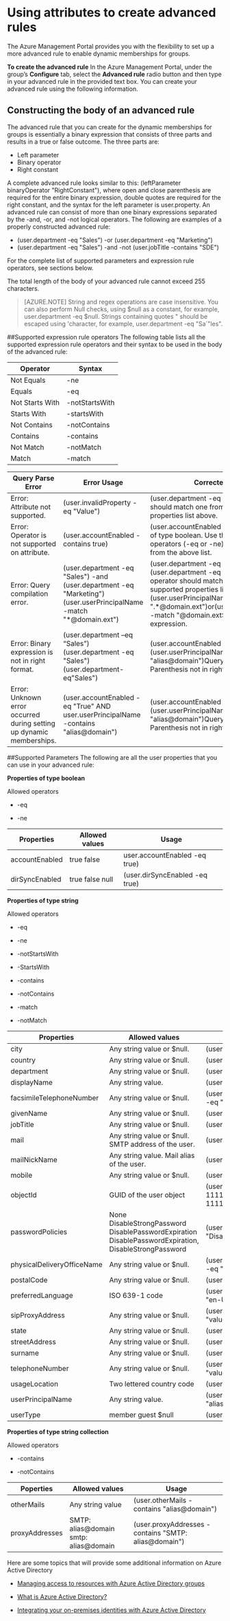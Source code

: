 
<properties
	pageTitle="Using attributes to create advanced rules| Microsoft Azure"
	description="Advanced How-to's for managing security groups and how to use these groups to manage access to a resource."
	services="active-directory"
	documentationCenter=""
	authors="femila"
	manager="swadhwa"
	editor=""/>

<tags
	ms.service="active-directory" 
	ms.workload="identity" 
	ms.tgt_pltfrm="na" 
	ms.devlang="na" 
	ms.topic="article" 
	ms.date="07/13/2015" 
	ms.author="femila"/>


# Using attributes to create advanced rules
The Azure Management Portal provides you with the flexibility to set up a more advanced rule to enable dynamic memberships for groups.

**To create the advanced rule**
In the Azure Management Portal, under the group’s **Configure** tab, select the **Advanced rule** radio button and then type in your advanced rule in the provided text box. You can create your advanced rule using the following information.

## Constructing the body of an advanced rule
The advanced rule that you can create for the dynamic memberships for groups is essentially a binary expression that consists of three parts and results in a true or false outcome. The three parts are:

- Left parameter
- Binary operator
- Right constant 

A complete advanced rule looks similar to this: (leftParameter binaryOperator "RightConstant"), where open and close parenthesis are required for the entire binary expression, double quotes are required for the right constant, and the syntax for the left parameter is user.property. An advanced rule can consist of more than one binary expressions separated by the -and, -or, and -not logical operators.
The following are examples of a properly constructed advanced rule:

- (user.department -eq "Sales") -or (user.department -eq "Marketing") 
- (user.department -eq "Sales") -and -not (user.jobTitle -contains "SDE") 

For the complete list of supported parameters and expression rule operators, see sections below.

The total length of the body of your advanced rule cannot exceed 255 characters.
> [AZURE.NOTE]
>String and regex operations are case insensitive. You can also perform Null checks, using $null as a constant, for example, user.department -eq $null.
Strings containing quotes " should be escaped using 'character, for example, user.department -eq "Sa`"les".

##Supported expression rule operators
The following table lists all the supported expression rule operators and their syntax to be used in the body of the advanced rule:

| Operator        | Syntax         |
|-----------------|----------------|
| Not Equals      | -ne            |
| Equals          | -eq            |
| Not Starts With | -notStartsWith |
| Starts With     | -startsWith    |
| Not Contains    | -notContains   |
| Contains        | -contains      |
| Not Match       | -notMatch      |
| Match           | -match         |


| Query Parse Error                                                    | Error Usage                                                                                                        | Corrected Usage                                                                                                                                                                                                                                                            |
|----------------------------------------------------------------------|--------------------------------------------------------------------------------------------------------------------|----------------------------------------------------------------------------------------------------------------------------------------------------------------------------------------------------------------------------------------------------------------------------|
| Error: Attribute not supported.                                      | (user.invalidProperty -eq "Value")                                                                                 | (user.department -eq "value")Property should match one from the supported properties list above.                                                                                                                                                                           |
| Error: Operator is not supported on attribute.                       | (user.accountEnabled -contains true)                                                                               | (user.accountEnabled -eq true)Property is of type boolean. Use the supported operators (-eq or -ne) on boolean type from the above list.                                                                                                                                   |
| Error: Query compilation error.                                      | (user.department -eq "Sales") -and (user.department -eq "Marketing")(user.userPrincipalName -match "*@domain.ext") | (user.department -eq "Sales") -and (user.department -eq "Marketing")Logical operator should match one from the supported properties list above.(user.userPrincipalName -match ".*@domain.ext")or(user.userPrincipalName -match "@domain.ext$")Error in regular expression. |
| Error: Binary expression is not in right format.                     | (user.department –eq “Sales”) (user.department -eq "Sales")(user.department-eq"Sales")                             | (user.accountEnabled -eq true) -and (user.userPrincipalName -contains "alias@domain")Query has multiple errors. Parenthesis not in right place.                                                                                                                            |
| Error: Unknown error occurred during setting up dynamic memberships. | (user.accountEnabled -eq "True" AND user.userPrincipalName -contains "alias@domain")                               | (user.accountEnabled -eq true) -and (user.userPrincipalName -contains "alias@domain")Query has multiple errors. Parenthesis not in right place.                                                                                                                            |

##Supported Parameters
The following are all the user properties that you can use in your advanced rule:

**Properties of type boolean**

Allowed operators

* -eq


* -ne


| Properties     | Allowed values  | Usage                          |
|----------------|-----------------|--------------------------------|
| accountEnabled | true false      | user.accountEnabled -eq true)  |
| dirSyncEnabled | true false null | (user.dirSyncEnabled -eq true) |

**Properties of type string**

Allowed operators

* -eq


* -ne


* -notStartsWith


* -StartsWith


* -contains


* -notContains


* -match


* -notMatch

| Properties                 | Allowed values                                                                                        | Usage                                                     |
|----------------------------|-------------------------------------------------------------------------------------------------------|-----------------------------------------------------------|
| city                       | Any string value or $null.                                                                            | (user.city -eq "value")                                   |
| country                    | Any string value or $null.                                                                            | (user.country -eq "value")                                |
| department                 | Any string value or $null.                                                                            | (user.department -eq "value")                             |
| displayName                | Any string value.                                                                                     | (user.displayName -eq "value")                            |
| facsimileTelephoneNumber   | Any string value or $null.                                                                            | (user.facsimileTelephoneNumber -eq "value")               |
| givenName                  | Any string value or $null.                                                                            | (user.givenName -eq "value")                              |
| jobTitle                   | Any string value or $null.                                                                            | (user.jobTitle -eq "value")                               |
| mail                       | Any string value or $null. SMTP address of the user.                                                  | (user.mail -eq "value")                                   |
| mailNickName               | Any string value. Mail alias of the user.                                                             | (user.mailNickName -eq "value")                           |
| mobile                     | Any string value or $null.                                                                            | (user.mobile -eq "value")                                 |
| objectId                   | GUID of the user object                                                                               | (user.objectId -eq "1111111-1111-1111-1111-111111111111") |
| passwordPolicies           | None DisableStrongPassword DisablePasswordExpiration DisablePasswordExpiration, DisableStrongPassword |   (user.passwordPolicies -eq "DisableStrongPassword")                                                      |
| physicalDeliveryOfficeName | Any string value or $null.                                                                            | (user.physicalDeliveryOfficeName -eq "value")             |
| postalCode                 | Any string value or $null.                                                                            | (user.postalCode -eq "value")                             |
| preferredLanguage          | ISO 639-1 code                                                                                        | (user.preferredLanguage -eq "en-US")                      |
| sipProxyAddress            | Any string value or $null.                                                                            | (user.sipProxyAddress -eq "value")                        |
| state                      | Any string value or $null.                                                                            | (user.state -eq "value")                                  |
| streetAddress              | Any string value or $null.                                                                            | (user.streetAddress -eq "value")                          |
| surname                    | Any string value or $null.                                                                            | (user.surname -eq "value")                                |
| telephoneNumber            | Any string value or $null.                                                                            | (user.telephoneNumber -eq "value")                        |
| usageLocation              | Two lettered country code                                                                             | (user.usageLocation -eq "US")                             |
| userPrincipalName          | Any string value.                                                                                     | (user.userPrincipalName -eq "alias@domain")               |
| userType                   | member guest $null                                                                                    | (user.userType -eq "Member")                              |

**Properties of type string collection**

Allowed operators

* -contains


* -notContains

| Poperties      | Allowed values                        | Usage                                                |
|----------------|---------------------------------------|------------------------------------------------------|
| otherMails     | Any string value                      | (user.otherMails -contains "alias@domain")           |
| proxyAddresses | SMTP: alias@domain smtp: alias@domain | (user.proxyAddresses -contains "SMTP: alias@domain") |

Here are some topics that will provide some additional information on Azure Active Directory 

* [Managing access to resources with Azure Active Directory groups](active-directory-manage-groups.md)

* [What is Azure Active Directory?](active-directory-whatis.md)

* [Integrating your on-premises identities with Azure Active Directory](active-directory-aadconnect.md)